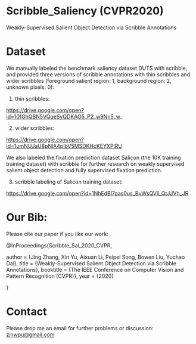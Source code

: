 # Scribble_Saliency (CVPR2020)
Weakly-Supervised Salient Object Detection via Scribble Annotations

# Dataset
We manually labeled the benchmark saliency dataset DUTS with scribble, and provided three versions of scribble annotations with thin scribbles and wider scribbles (foreground salient region: 1, background region: 2, unknown pixels: 0):

1) thin scribbles:

https://drive.google.com/open?id=10fGhQBN5VQqeSyQDKAO5_P2_w9Nn5_w_

2) wider scribbles:

https://drive.google.com/open?id=1umNUJaU8pNlA4pIbV5MSDKHcKEYXPlRU

We also labeled the fixation prediction dataset Salicon (the 10K training training dataset) with scribble for further research on weakly supervised salient object detection and fully supervised fixation prediction.

3) scribble labeling of Salicon training dataset:

https://drive.google.com/open?id=1NhEdBl7pas0us_BvWsQVll_QtJJVh_JR

# Our Bib:

Please cite our paper if you like our work:

@InProceedings{Scribble_Sal_2020_CVPR, 

  author = {Jing Zhang, Xin Yu, Aixuan Li, Peipei Song, Bowen Liu, Yuchao Dai},
  title = {Weakly-Supervised Salient Object Detection via Scribble Annotations},
  booktitle = {The IEEE Conference on Computer Vision and Pattern Recognition (CVPR)},
  year = {2020} 
  
}

# Contact

Please drop me an email for further problems or discussion: zjnwpu@gmail.com

